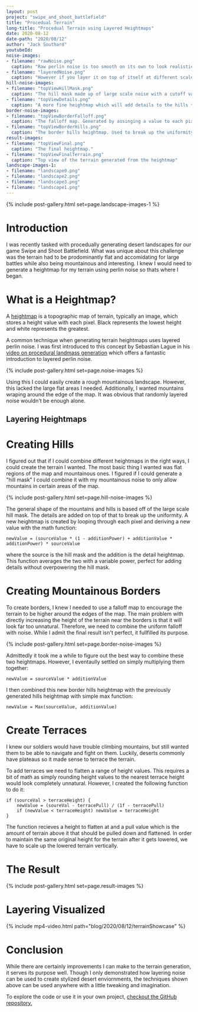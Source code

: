 ```yaml
---
layout: post
project: "swipe_and_shoot_battlefield"
title: "Procedual Terrain"
long-title: "Procedual Terrain using Layered Heightmaps"
date: 2020-08-12
date-path: "2020/08/12"
author: "Jack Southard"
youtubeId:
noise-images:
- filename: "rawNoise.png"
  caption: "Raw perlin noise is too smooth on its own to look realistic."
- filename: "layeredNoise.png"
  caption: "However if you layer it on top of itself at different scales and intensities, it emulates rocky terrain."
hill-noise-images:
- filename: "topViewHillMask.png"
  caption: "The hill mask made up of large scale noise with a cutoff value to create large black areas and normalized back to a range of 0 to 1."
- filename: "topViewDetails.png"
  caption: "A more fine heightmap which will add details to the hills to make them less smooth."
border-noise-images:
- filename: "topViewBorderFalloff.png"
  caption: "The falloff map. Generated by assinging a value to each pixel based on a square distance to the center of the map."
- filename: "topViewBorderHills.png"
  caption: "The border hills heightmap. Used to break up the uniformity of the falloff."
result-images:
- filename: "topViewFinal.png"
  caption: "The final heightmap."
- filename: "topViewFinalTerrain.png"
  caption: "Top view of the terrain generated from the heightmap"
landscape-images-1:
- filename: "landscape0.png"
- filename: "landscape2.png"
- filename: "landscape3.png"
- filename: "landscape1.png"
---
```


{% include post-gallery.html set=page.landscape-images-1 %}

# Introduction
I was recently tasked with procedually generating desert landscapes for our game Swipe and Shoot Battlefield. What was unique about this challenge was the terrain had to be prodominantly flat and accomidating for large battles while also being mountainous and interesting. I knew I would need to generate a heightmap for my terrain using perlin noise so thats where I began.

# What is a Heightmap?
A [heightmap](https://en.wikipedia.org/wiki/Heightmap) is a topographic map of terrain, typically an image, which stores a height value with each pixel. Black represents the lowest height and white represents the greatest.

A common technique when generating terrain heightmaps uses layered perlin noise. I was first introduced to this concept by Sebastian Lague in his [video on procedural landmass generation](https://youtu.be/wbpMiKiSKm8?t=31) which offers a fantastic introduction to layered perlin noise.

{% include post-gallery.html set=page.noise-images %}

Using this I could easily create a rough mountainous landscape. However, this lacked the large flat areas I needed. Additionally, I wanted mountains wraping around the edge of the map. It was obvious that randomly layered noise wouldn't be enough alone.

## Layering Heightmaps
# Creating Hills
I figured out that if I could combine different heightmaps in the right ways, I could create the terrain I wanted. The most basic thing I wanted was flat regions of the map and mountainous ones. I figured if I could generate a "hill mask" I could combine it with my mountainous noise to only allow mountains in certain areas of the map.

{% include post-gallery.html set=page.hill-noise-images %}

The general shape of the mountains and hills is based off of the large scale hill mask. The details are added on top of that to break up the uniformity. A new heightmap is created by looping through each pixel and deriving a new value with the math function:

```
newValue = (sourceValue * (1 - additionPower) + additionValue * additionPower) * sourceValue
```

where the source is the hill mask and the addition is the detail heightmap. This function averages the two with a variable power, perfect for adding details without overpowering the hill mask.

# Creating Mountainous Borders
To create borders, I knew I needed to use a falloff map to encourage the terrain to be higher around the edges of the map. The main problem with directly increasing the height of the terrain near the borders is that it will look far too unnatural. Therefore, we need to combine the uniform falloff with noise. While I admit the final result isn't perfect, it fullfilled its purpose.

{% include post-gallery.html set=page.border-noise-images %}

Admittedly it took me a while to figure out the best way to combine these two heightmaps. However, I eventaully settled on simply multiplying them together:

```
newValue = sourceValue * additionValue
```

I then combined this new border hills heightmap with the previously generated hills heightmap with simple max function:

```
newValue = Max(sourceValue, additionValue)
```

# Create Terraces
I knew our soldiers would have trouble climbing mountains, but still wanted them to be able to navigate and fight on them. Luckily, deserts commonly have plateaus so it made sense to terrace the terrain.

To add terraces we need to flatten a range of height values. This requires a bit of math as simply rounding height values to the nearest terrace height would look completely unnatural. However, I created the following function to do it:

```
if (sourceVal > terraceHeight) {
    newValue = (soureVal - terracePull) / (1f - terracePull)
    if (newValue < terraceHeight) newValue = terraceHeight
}
```

The function recieves a height to flatten at and a pull value which is the amount of terrain above it that should be pulled down and flattened. In order to maintain the same original height for the terrain after it gets lowered, we have to scale up the lowered terrain vertically.

# The Result
{% include post-gallery.html set=page.result-images %}

# Layering Visualized
{% include mp4-video.html path="blog/2020/08/12/terrainShowcase" %}

# Conclusion
While there are certainly improvements I can make to the terrain generation, it serves its purpose well. Though I only demonstrated how layering noise can be used to create stylized desert enviornments, the techniques shown above can be used anywhere with a little tweaking and imagination.

To explore the code or use it in your own project, [checkout the GitHub repository.](https://github.com/jacksouthard/LayeredHeightmapTerrain)
